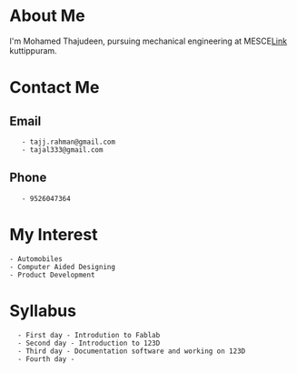 # About Me
  I'm Mohamed Thajudeen, pursuing mechanical engineering at MESCE[Link](www.mesce.ac.in/) kuttippuram.
  
# Contact Me
   
## Email
       - tajj.rahman@gmail.com
       - tajal333@gmail.com
       
## Phone 
       - 9526047364
       
# My Interest
    - Automobiles
    - Computer Aided Designing
    - Product Development
  
# Syllabus
      - First day - Introdution to Fablab
      - Second day - Introduction to 123D
      - Third day - Documentation software and working on 123D
      - Fourth day -

  

